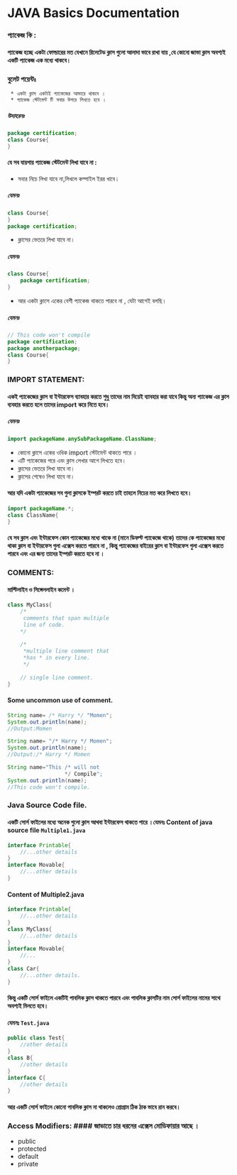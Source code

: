 # JAVA Basics Documentation

### প্যাকেজ কি :
#### প্যাকেজ হচ্ছে একটা ফোল্ডারের মত যেখানে রিলেটেড ক্লাস গুলো আলাদা ভাবে রাখা যায় ,যে কোনো জাভা ক্লাস অবশ্যই একটি প্যাকেজ এক মধ্যে থাকবে। 
### বুলেট পয়েন্টঃ
     * একটা ক্লাস একটাই প্যাকেজের আন্ডারে থাকবে । 
     * প্যাকেজ স্টেটমেন্ট টি সবার উপরে লিখতে হবে ।
##### উদাহরনঃ 
```java
package certification;
class Course{
}
``` 
#### যে সব যায়গায় প্যাকেজ স্টেটমেন্ট লিখা যাবে না :
* সবার নিচে লিখা যাবে না,লিখলে কম্পাইল ইরর খাবে। 
##### যেমনঃ 
```java
class Course{
}
package certification;
```    
* ক্লাসের ভেতরে লিখা যাবে না। 
##### যেমনঃ 
```java
class Course{
    package certification;
}
```
* আর একটা ক্লাসে একের বেশী প্যাকেজ থাকতে পারবে না , যেটা আগেই বলছি।
##### যেমনঃ 
```java
// This code won't compile
package certification;
package anotherpackage;
class Course{
}
```
### IMPORT STATEMENT:
#### একই প্যাকেজের ক্লাস বা ইন্টারফেস ব্যাবহার করতে শুধু তাদের নাম দিয়েই ব্যাবহার করা যাবে কিন্তু অন্য প্যাকেজ এর ক্লাস ব্যবহার করতে হলে তাদের import করে নিতে হবে।
##### যেমনঃ 
```java
import packageName.anySubPackageName.ClassName;
```
* কোনো ক্লাসে একের ওধিক import স্টেটমেন্ট থাকতে পারে ।
* এটি প্যাকেজের পরে এবং ক্লাস লেখার আগে লিখতে হবে। 
* ক্লাসের ভেতরে লিখা যাবে না।
* ক্লাসের শেষেও লিখা যাবে না। 
#### আর যদি একটা প্যাকেজের সব গুলা ক্লাসকে ইম্পরট করতে চাই তাহলে নিচের মত করে লিখতে হবে।
```java
import packageName.*;
class ClassName{
}
```
#### যে সব ক্লাস এবং ইন্টারফেস কোন প্যাকেজের মধ্যে থাকে না (মানে ডিফল্ট প্যাকেজে থাকে) তাদের কে প্যাকেজের মধ্যে থাকা ক্লাস বা ইন্টারফেস গুলা এক্সেস করতে পারবে না , কিন্তু প্যাকেজের বাইরের ক্লাস বা ইন্টারফেস গুলা এক্সেস করতে পারবে এবং এর জন্য তাদের ইম্পরট করতে হবে না । 
### COMMENTS:
#### মাল্টিলাইন ও সিঙ্গেললাইন কমেন্ট ।
```java 
class MyClass{
    /*
     comments that span multiple 
     line of code.
    */
   
    /*
     *multiple line comment that
     *has * in every line.
     */
     
    // single line comment.
}
```
#### Some uncommon use of comment.
```java
String name= /* Harry */ "Momen";
System.out.println(name);
//Output:Momen
```
```java
String name= "/* Harry */ Momen";
System.out.println(name);
//Output:/* Harry */ Momen
```
```java
String name="This /* will not
                  */ Compile";
System.out.println(name);
//This code won't compile.
```
### Java Source Code file.
#### একটি সোর্স ফাইলের মধ্যে অনেক গুলো ক্লাস আথবা ইন্টারফেস থাকতে পারে ।যেমনঃ Content of java source file `Multiple1.java` 
```java
interface Printable{
    //...other details
}
interface Movable{
    //...other details
}
```
#### Content of Multiple2.java
```java
interface Printable{
    //...other details
}
class MyClass{
    //...other details
}
interface Movable{
    //...
}
class Car{
    //...other details.
}
```
#### কিন্তু একটি সোর্স ফাইলে একটিই পাবলিক ক্লাস থাকতে পারবে এবং পাবলিক ক্লাসটির নাম সোর্স ফাইলের নামের সাথে অবশ্যই মিলতে হবে।
#### যেমনঃ `Test.java`
```java 
public class Test{
    //other details
}
class B{
    //other details
}
interface C{
    //other details
}
```
#### আর একটি সোর্স ফাইলে কোনো পাবলিক ক্লাস না থাকলেও প্রোগ্রাম ঠিক ঠাক ভাবে রান করবে। 
### Access Modifiers: #### জাভাতে চার ধরনের এক্সেস মোডিফায়ার আছে । 
* public
* protected
* default
* private


